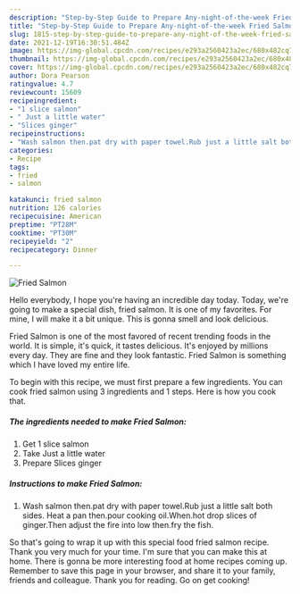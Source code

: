 ```yaml
---
description: "Step-by-Step Guide to Prepare Any-night-of-the-week Fried Salmon"
title: "Step-by-Step Guide to Prepare Any-night-of-the-week Fried Salmon"
slug: 1815-step-by-step-guide-to-prepare-any-night-of-the-week-fried-salmon
date: 2021-12-19T16:30:51.484Z
image: https://img-global.cpcdn.com/recipes/e293a2560423a2ec/680x482cq70/fried-salmon-recipe-main-photo.jpg
thumbnail: https://img-global.cpcdn.com/recipes/e293a2560423a2ec/680x482cq70/fried-salmon-recipe-main-photo.jpg
cover: https://img-global.cpcdn.com/recipes/e293a2560423a2ec/680x482cq70/fried-salmon-recipe-main-photo.jpg
author: Dora Pearson
ratingvalue: 4.7
reviewcount: 15609
recipeingredient:
- "1 slice salmon"
- " Just a little water"
- "Slices ginger"
recipeinstructions:
- "Wash salmon then.pat dry with paper towel.Rub just a little salt both sides. Heat a pan then.pour cooking oil.When.hot drop slices of ginger.Then adjust the fire into low then.fry the fish."
categories:
- Recipe
tags:
- fried
- salmon

katakunci: fried salmon 
nutrition: 126 calories
recipecuisine: American
preptime: "PT28M"
cooktime: "PT30M"
recipeyield: "2"
recipecategory: Dinner

---
```



![Fried Salmon](https://img-global.cpcdn.com/recipes/e293a2560423a2ec/680x482cq70/fried-salmon-recipe-main-photo.jpg)

Hello everybody, I hope you're having an incredible day today. Today, we're going to make a special dish, fried salmon. It is one of my favorites. For mine, I will make it a bit unique. This is gonna smell and look delicious.

Fried Salmon is one of the most favored of recent trending foods in the world. It is simple, it's quick, it tastes delicious. It's enjoyed by millions every day. They are fine and they look fantastic. Fried Salmon is something which I have loved my entire life.




To begin with this recipe, we must first prepare a few ingredients. You can cook fried salmon using 3 ingredients and 1 steps. Here is how you cook that.

<!--inarticleads1-->

##### The ingredients needed to make Fried Salmon:

1. Get 1 slice salmon
1. Take  Just a little water
1. Prepare Slices ginger




<!--inarticleads2-->

##### Instructions to make Fried Salmon:

1. Wash salmon then.pat dry with paper towel.Rub just a little salt both sides. Heat a pan then.pour cooking oil.When.hot drop slices of ginger.Then adjust the fire into low then.fry the fish.




So that's going to wrap it up with this special food fried salmon recipe. Thank you very much for your time. I'm sure that you can make this at home. There is gonna be more interesting food at home recipes coming up. Remember to save this page in your browser, and share it to your family, friends and colleague. Thank you for reading. Go on get cooking!

